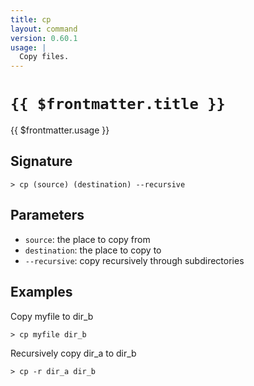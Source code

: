 ```yaml
---
title: cp
layout: command
version: 0.60.1
usage: |
  Copy files.
---
```


# `{{ $frontmatter.title }}`

<div style='white-space: pre-wrap;'>{{ $frontmatter.usage }}</div>

## Signature

`> cp (source) (destination) --recursive`

## Parameters

- `source`: the place to copy from
- `destination`: the place to copy to
- `--recursive`: copy recursively through subdirectories

## Examples

Copy myfile to dir_b

```shell
> cp myfile dir_b
```

Recursively copy dir_a to dir_b

```shell
> cp -r dir_a dir_b
```
